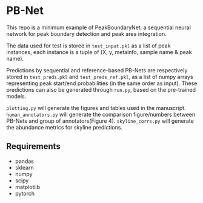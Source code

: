 # PB-Net
This repo is a minimum example of PeakBoundaryNet: a sequential neural network for peak boundary detection and peak area integration. 

The data used for test is stored in `test_input.pkl` as a list of peak instances, each instance is a tuple of (X, y, metainfo, sample name & peak name).

Predictions by sequential and reference-based PB-Nets are respectively stored in `test_preds.pkl` and `test_preds_ref.pkl`, as a list of numpy arrays representing peak start/end probabilities (in the same order as input). These predictions can also be generated through `run.py`, based on the pre-trained models.

`plotting.py` will generate the figures and tables used in the manuscript. `human_annotators.py` will generate the comparison figure/numbers between PB-Nets and group of annotators(Figure 4). `skyline_corrs.py` will generate the abundance metrics for skyline predictions.

## Requirements
* pandas
* sklearn
* numpy
* scipy
* matplotlib
* pytorch
